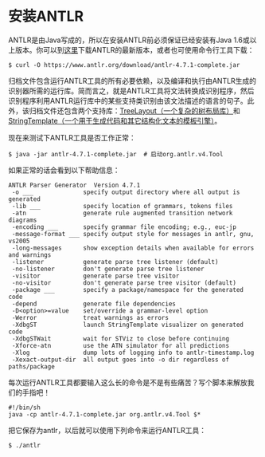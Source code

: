 # 安装ANTLR

ANTLR是由Java写成的，所以在安装ANTLR前必须保证已经安装有Java 1.6或以上版本。你可以到[这里](http://www.antlr.org/download.html)下载ANTLR的最新版本，或者也可使用命令行工具下载：

```
$ curl -O https://www.antlr.org/download/antlr-4.7.1-complete.jar
```

归档文件包含运行ANTLR工具的所有必要依赖，以及编译和执行由ANTLR生成的识别器所需的运行库。简而言之，就是ANTLR工具将文法转换成识别程序，然后识别程序利用ANTLR运行库中的某些支持类识别由该文法描述的语言的句子。此外，该归档文件还包含两个支持库：<a href="https://github.com/abego/treelayout">TreeLayout（一个复杂的树布局库）</a>和<a href="http://www.stringtemplate.org/">StringTemplate（一个用于生成代码和其它结构化文本的模板引擎）</a>。

现在来测试下ANTLR工具是否工作正常：

```
$ java -jar antlr-4.7.1-complete.jar  # 启动org.antlr.v4.Tool
```

如果正常的话会看到以下帮助信息：

```
ANTLR Parser Generator  Version 4.7.1
 -o ___              specify output directory where all output is generated
 -lib ___            specify location of grammars, tokens files
 -atn                generate rule augmented transition network diagrams
 -encoding ___       specify grammar file encoding; e.g., euc-jp
 -message-format ___ specify output style for messages in antlr, gnu, vs2005
 -long-messages      show exception details when available for errors and warnings
 -listener           generate parse tree listener (default)
 -no-listener        don't generate parse tree listener
 -visitor            generate parse tree visitor
 -no-visitor         don't generate parse tree visitor (default)
 -package ___        specify a package/namespace for the generated code
 -depend             generate file dependencies
 -D<option>=value    set/override a grammar-level option
 -Werror             treat warnings as errors
 -XdbgST             launch StringTemplate visualizer on generated code
 -XdbgSTWait         wait for STViz to close before continuing
 -Xforce-atn         use the ATN simulator for all predictions
 -Xlog               dump lots of logging info to antlr-timestamp.log
 -Xexact-output-dir  all output goes into -o dir regardless of paths/package
```

每次运行ANTLR工具都要输入这么长的命令是不是有些痛苦？写个脚本来解放我们的手指吧！

```
#!/bin/sh
java -cp antlr-4.7.1-complete.jar org.antlr.v4.Tool $*
```

把它保存为antlr，以后就可以使用下列命令来运行ANTLR工具：

```
$ ./antlr
```
